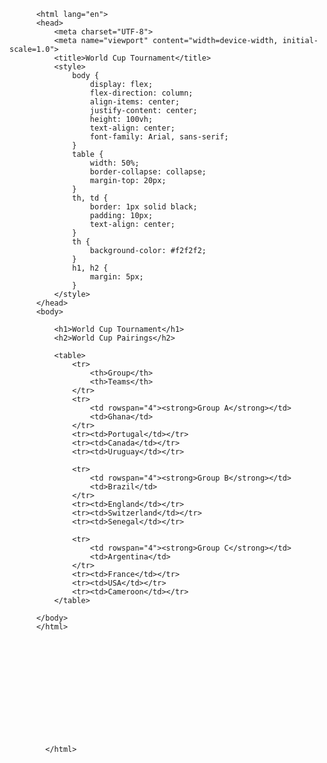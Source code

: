 <!DOCTYPE html>
          <html lang="en">
          <head>
              <meta charset="UTF-8">
              <meta name="viewport" content="width=device-width, initial-scale=1.0">
              <title>World Cup Tournament</title>
              <style>
                  body {
                      display: flex;
                      flex-direction: column;
                      align-items: center;
                      justify-content: center;
                      height: 100vh;
                      text-align: center;
                      font-family: Arial, sans-serif;
                  }
                  table {
                      width: 50%;
                      border-collapse: collapse;
                      margin-top: 20px;
                  }
                  th, td {
                      border: 1px solid black;
                      padding: 10px;
                      text-align: center;
                  }
                  th {
                      background-color: #f2f2f2;
                  }
                  h1, h2 {
                      margin: 5px;
                  }
              </style>
          </head>
          <body>
          
              <h1>World Cup Tournament</h1>
              <h2>World Cup Pairings</h2>
          
              <table>
                  <tr>
                      <th>Group</th>
                      <th>Teams</th>
                  </tr>
                  <tr>
                      <td rowspan="4"><strong>Group A</strong></td>
                      <td>Ghana</td>
                  </tr>
                  <tr><td>Portugal</td></tr>
                  <tr><td>Canada</td></tr>
                  <tr><td>Uruguay</td></tr>
          
                  <tr>
                      <td rowspan="4"><strong>Group B</strong></td>
                      <td>Brazil</td>
                  </tr>
                  <tr><td>England</td></tr>
                  <tr><td>Switzerland</td></tr>
                  <tr><td>Senegal</td></tr>
          
                  <tr>
                      <td rowspan="4"><strong>Group C</strong></td>
                      <td>Argentina</td>
                  </tr>
                  <tr><td>France</td></tr>
                  <tr><td>USA</td></tr>
                  <tr><td>Cameroon</td></tr>
              </table>
          
          </body>
          </html>  
            
            
            
            
            
            
            
            
            
            
            
            
            
            </html>